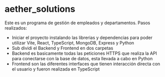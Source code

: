 # aether_solutions
Este es un programa de gestión de empleados y departamentos.
Pasos realizados:
* Iniciar el proyecto instalando las librerias y dependencias para poder utilizar Vite, React, TypeScript, MongoDB, Express y Python
* Sub dividi el Backend y Frontend en dos carpetas
* Backend es basicamente todas las peticiones HTTPS que realiza la API para conectarse con la base de datos, esta llevada a cabo en Python
* Frontend son las diferentes interfaces que tienen interacción directa con el usuario y fueron realizada en TypeScript
